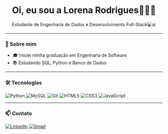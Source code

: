 <h1 align="center">Oi, eu sou a Lorena Rodrigues👩🏼‍💻</h1>

<p align="center">
Estudante de Engenharia de Dados e Desenvolvimento Full-Stack💻📊
</p>

---

### 👾 Sobre mim

- 🎓 Iniciei minha graduação em Engenharia de Software
- 📚 Estudando SQL, Python e Banco de Dados


---

### 🛠️ Tecnologias 

![Python](https://img.shields.io/badge/-Python-333333?style=flat&logo=python)
![MySQL](https://img.shields.io/badge/-MySQL-333333?style=flat&logo=mysql)
![Git](https://img.shields.io/badge/-Git-333333?style=flat&logo=git)
![HTML5](https://img.shields.io/badge/-HTML5-333333?style=flat&logo=html5)
![CSS3](https://img.shields.io/badge/CSS3-1572B6?style=for-the-badge&logo=css3&logoColor=white)
![JavaScript](https://img.shields.io/badge/-JavaScript-333333?style=flat&logo=javascript)


---

### 📫 Contato

[![LinkedIn](https://img.shields.io/badge/-LinkedIn-0A66C2?style=flat&logo=linkedin&logoColor=white)](https://www.linkedin.com/in/lorenakesily)
[![Gmail](https://img.shields.io/badge/-Email-EA4335?style=flat&logo=gmail&logoColor=white)](mailto:lorena.rodrigues.tech@gmail.com)

